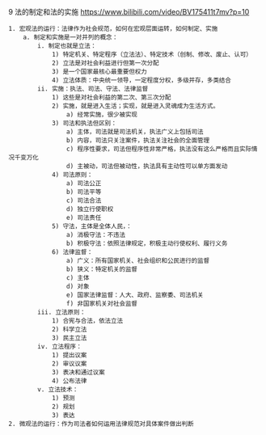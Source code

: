 9 法的制定和法的实施
https://www.bilibili.com/video/BV175411t7mv?p=10


	1. 宏观法的运行：法律作为社会规范，如何在宏观层面运转，如何制定、实施
		a. 制定和实施是一对并列的概念：
			i. 制定也就是立法：
				1) 特定机关、特定程序（立法法）、特定技术（创制、修改、废止、认可）
				2) 立法是对社会利益进行但第一次分配
				3) 是一个国家最核心最重要但权力
				4) 立法体质：中央统一领导，一定程度分权，多级并存，多类结合
			ii. 实施：执法、司法、守法、法律监督
				1) 这些是对社会利益的第二次、第三次分配
				2) 实施，就是进入生活；实现，就是进入灵魂成为生活方式。
					a) 经常实施，很少被实现
				3) 司法和执法但区别：
					a) 主体，司法就是司法机关，执法广义上包括司法
					b) 内容，司法只关注案件，执法关注社会的全面管理
					c) 程序性要求，司法但程序性非常严格，执法没有这么严格而且实际情况千变万化
					d) 主被动，司法但被动性，执法具有主动性可以单方面发动
				4) 司法原则：
					a) 司法公正
					b) 司法平等
					c) 司法合法
					d) 独立行使职权
					e) 司法责任
				5) 守法，主体是全体人民，：
					a) 消极守法：不违法
					b) 积极守法：依照法律规定，积极主动行使权利、履行义务
				6) 法律监督：
					a) 广义：所有国家机关、社会组织和公民进行的监督
					b) 狭义：特定机关的监督
					c) 主体
					d) 对象
					e) 国家法律监督：人大、政府、监察委、司法机关
					f) 非国家机关对社会监督
			iii. 立法原则：
				1) 合宪与合法，依法立法
				2) 科学立法
				3) 民主立法
			iv. 立法程序：
				1) 提出议案
				2) 审议议案
				3) 表决和通过议案
				4) 公布法律
			v. 立法技术：
				1) 预测
				2) 规划
				3) 表达
	2. 微观法的运行：作为司法者如何运用法律规范对具体案件做出判断
	
